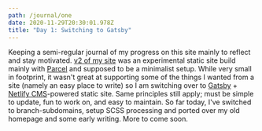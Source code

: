 ```yaml
---
path: /journal/one
date: 2020-11-29T20:30:01.978Z
title: "Day 1: Switching to Gatsby"
---
```


Keeping a semi-regular journal of my progress on this site mainly to reflect and stay motivated. [v2 of my site](v2.lukemoderwell.com) was an experimental static site build mainly with [Parcel](https://parceljs.org/) and supposed to be a minimalist setup. While very small in footprint, it wasn't great at supporting some of the things I wanted from a site (namely an easy place to write) so I am switching over to [Gatsby](https://www.gatsbyjs.com/) + [Netlify CMS](https://www.netlifycms.org/)-powered static site. Same principles still apply; must be simple to update, fun to work on, and easy to maintain. So far today, I've switched to branch-subdomains, setup SCSS processing and ported over my old homepage and some early writing. More to come soon.
